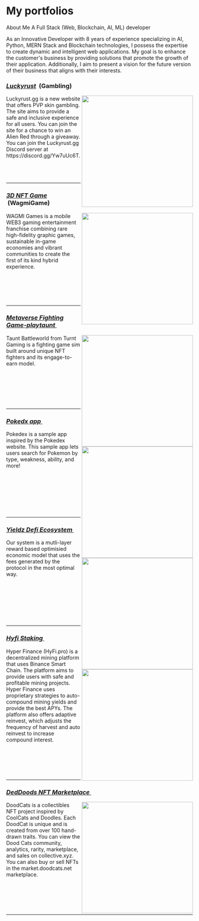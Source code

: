 #  My portfolios

About Me
A Full Stack (Web, Blockchain, AI, ML) developer

As an Innovative Developer with 8 years of experience specializing in AI, Python, MERN Stack and Blockchain technologies, I possess the expertise to create dynamic and intelligent web applications. My goal is to enhance the customer's business by providing solutions that promote the growth of their application. Additionally, I aim to present a vision for the future version of their business that aligns with their interests.

<h3><u><strong><i>Luckyrust</i></strong></u> &nbsp;(Gambling)</h3>
<img align="right" width="300px" src="https://i.ibb.co/Fb7Yd6F/13-13.jpg">
Luckyrust.gg is a new website that offers PVP skin gambling. The site aims to provide a safe and inclusive experience for all users. You can join the site for a chance to win an Alien Red through a giveaway.
You can join the Luckyrust.gg Discord server at https://discord.gg/Yw7uUc6T.
<br /><br /><br /><br />
<hr />

<h3><u><strong><i>3D NFT Game</i></strong></u> &nbsp;(WagmiGame)</h3>
<img align="right" width="300px" src="https://i.ibb.co/1qy8vvk/2-2.jpg" >
WAGMI Games is a mobile WEB3 gaming entertainment franchise combining rare high-fidelity graphic games, sustainable in-game economies and vibrant communities to create the first of its kind hybrid experience.

<br /><br /><br /><br />
<hr />

<h3><u><strong><i>Metaverse Fighting Game-playtaunt </i></strong></u> &nbsp;</h3>
<img align="right" width="300px" src="https://i.ibb.co/tZndYtY/3-3.jpg" >
Taunt Battleworld from Turnt Gaming is a fighting game sim built around unique NFT fighters and its engage-to-earn model.

<br /><br /><br /><br /><br />
<hr />

<h3><u><strong><i>Pokedx app </i></strong></u> &nbsp;</h3>
<img align="right" width="300px" src="https://i.ibb.co/NFkSFg4/4-4.jpg" >
Pokedex is a sample app inspired by the Pokedex website. This sample app lets users search for Pokemon by type, weakness, ability, and more!

<br /><br /><br /><br /><br /><br />
<hr />

<h3><u><strong><i>Yieldz Defi Ecosystem </i></strong></u> &nbsp;</h3>
<img align="right" width="300px" src="https://i.ibb.co/4S06Zm4/12-12.jpg" >
Our system is a mutli-layer reward based optimisied economic model that uses the fees generated by the protocol in the most optimal way.

<br /><br /><br /><br /><br /><br />
<hr />

<h3><u><strong><i>Hyfi Staking </i></strong></u> &nbsp;</h3>
<img align="right" width="300px" src="https://i.ibb.co/D48mBms/10-10.jpg" >
Hyper Finance (HyFi.pro) is a decentralized mining platform that uses Binance Smart Chain. The platform aims to provide users with safe and profitable mining projects. Hyper Finance uses proprietary strategies to auto-compound mining yields and provide the best APYs. The platform also offers adaptive reinvest, which adjusts the frequency of harvest and auto reinvest to increase compound interest.
<br /><br /><br /><br /><br /><br />
<hr />

<h3><u><strong><i>DedDoods NFT Marketplace </i></strong></u> &nbsp;</h3>
<img align="right" width="300px" src="https://i.ibb.co/rmwh8z2/16-16.jpg" >
DoodCats is a collectibles NFT project inspired by CoolCats and Doodles. Each DoodCat is unique and is created from over 100 hand-drawn traits. You can view the Dood Cats community, analytics, rarity, marketplace, and sales on collective.xyz. You can also buy or sell NFTs in the market.doodcats.net marketplace.
<br /><br /><br /><br /><br /><br />
<hr />

